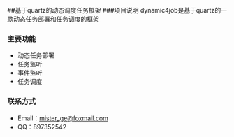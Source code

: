 ##基于quartz的动态调度任务框架
###项目说明
dynamic4job是基于quartz的一款动态任务部署和任务调度的框架
### 主要功能
* 动态任务部署
* 任务监听
* 事件监听
* 任务调度

### 联系方式
* Email：mister_ge@foxmail.com
* QQ：897352542
